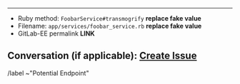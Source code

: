 ------

- Ruby method: `FoobarService#transmogrify` **replace fake value**
- Filename: `app/services/foobar_service.rb` **replace fake value**
- GitLab-EE permalink **LINK**

Conversation (if applicable): [Create Issue](https://gitlab.com/gitlab-org/gitaly/issues/new?issuable_template=Conversation_Migration)
------

/label ~"Potential Endpoint"
